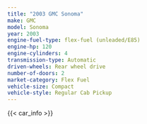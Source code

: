 ```yaml
---
title: "2003 GMC Sonoma"
make: GMC
model: Sonoma
year: 2003
engine-fuel-type: flex-fuel (unleaded/E85)
engine-hp: 120
engine-cylinders: 4
transmission-type: Automatic
driven-wheels: Rear wheel drive
number-of-doors: 2
market-category: Flex Fuel
vehicle-size: Compact
vehicle-style: Regular Cab Pickup
---
```


{{< car_info >}}
